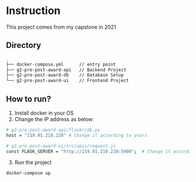 # Instruction

This project comes from my capstone in 2021

## Directory
```bash
.
├── docker-compose.yml		// entry point
├── g2-pre-post-award-api	// Backend Project 
├── g2-pre-post-award-db	// Database Setup
└── g2-pre-post-award-ui	// Frontend Project

```

## How to run?
1. Install docker in your OS 
2. Change the IP address as below:
```bash
# g2-pre-post-award-api/flaskr/db.py
host = "119.91.210.228"	# Change it according to yours

# g2-pre-post-award-ui/src/apis/request.js
const FLASK_SERVER = "http://119.91.210.228:5000";	# Change it according to yours
```
3. Run the project
```bash
docker-compose up
```